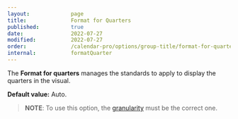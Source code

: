 ```yaml
---
layout:             page
title:              Format for Quarters
published:          true
date:               2022-07-27
modified:           2022-07-27
order:              /calendar-pro/options/group-title/format-for-quarters
internal:           formatQuarter
---
```

The **Format for quarters** manages the standards to apply to display the quarters in the visual.

**Default value:** Auto.

> **NOTE**: To use this option, the [granularity](../../features/granularities.md) must be the correct one.
